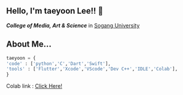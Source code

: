 ## Hello, I'm taeyoon Lee!! 👋

***College of Media, Art & Science*** in [Sogang University](https://sogang.ac.kr/index.do)

About Me...
---
```python
taeyoon = {
'code' : ['python','C','Dart','Swift'],
'tools' : ['Flutter','Xcode','VScode','Dev C++','IDLE','Colab'],
}
```

Colab link : [Click Here!](https://colab.research.google.com/drive/13ty2bU3i6f8KsbRrlfpVKyxwyjQqVpfz)

<!--
**taeyoonL/taeyoonL** is a ✨ _special_ ✨ repository because its `README.md` (this file) appears on your GitHub profile.

Here are some ideas to get you started:

- 🔭 I’m currently working on ...
- 🌱 I’m currently learning ...
- 👯 I’m looking to collaborate on ...
- 🤔 I’m looking for help with ...
- 💬 Ask me about ...
- 📫 How to reach me: ...
- 😄 Pronouns: ...
- ⚡ Fun fact: ...
-->
